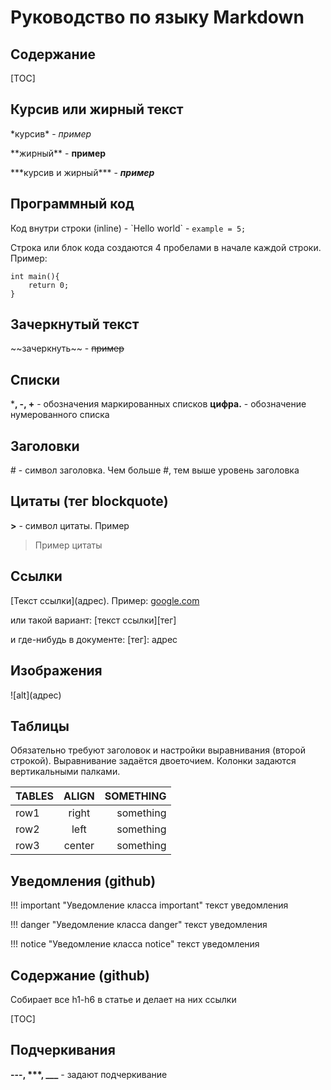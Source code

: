 # Руководство по языку Markdown

## Содержание

[TOC]

## Курсив или жирный текст

\*курсив\* - *пример*

\*\*жирный\*\* - **пример**

\*\*\*курсив и жирный\*\*\* - ***пример***

## Программный код

Код внутри строки (inline) - \`Hello world\` - `example = 5;`

Строка или блок кода создаются 4 пробелами в начале каждой строки. Пример:

    int main(){
        return 0;
    }

## Зачеркнутый текст

\~\~зачеркнуть\~\~ - ~~пример~~

## Списки

***, -, +** - обозначения маркированных списков
**цифра.** - обозначение нумерованного списка

## Заголовки

\# - символ заголовка. Чем больше \#, тем выше уровень заголовка

## Цитаты (тег blockquote)

**\>** - символ цитаты. Пример

> Пример цитаты

## Ссылки

\[Текст ссылки\]\(адрес\). Пример:
[google.com](google.com)

или такой вариант:
\[текст ссылки\]\[тег\]

и где-нибудь в документе:
\[тег\]: адрес

## Изображения

\!\[alt\]\(адрес\)

## Таблицы

Обязательно требуют заголовок и настройки выравнивания (второй строкой). Выравнивание задаётся двоеточием. Колонки задаются вертикальными палками.

| TABLES | ALIGN | SOMETHING |
| ------ |:-----:| ---------:|
| row1   | right | something |
| row2   | left  | something |
| row3   | center| something |

## Уведомления (github)

\!\!\! important "Уведомление класса important"
текст уведомления

\!\!\! danger "Уведомление класса danger"
текст уведомления

\!\!\! notice "Уведомление класса notice"
текст уведомления

## Содержание (github)

Собирает все h1-h6 в статье и делает на них ссылки

\[TOC\]

## Подчеркивания 

**\-\-\-, \*\*\*, \_\_\_** - задают подчеркивание